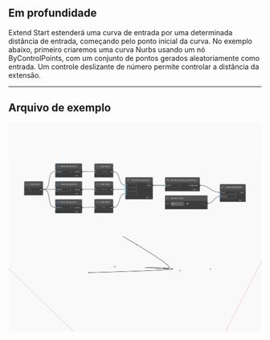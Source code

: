 ## Em profundidade
Extend Start estenderá uma curva de entrada por uma determinada distância de entrada, começando pelo ponto inicial da curva. No exemplo abaixo, primeiro criaremos uma curva Nurbs usando um nó ByControlPoints, com um conjunto de pontos gerados aleatoriamente como entrada. Um controle deslizante de número permite controlar a distância da extensão.
___
## Arquivo de exemplo

![ExtendStart](./Autodesk.DesignScript.Geometry.Curve.ExtendStart_img.jpg)

